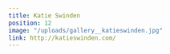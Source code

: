 ```yaml
---
title: Katie Swinden
position: 12
image: "/uploads/gallery__katieswinden.jpg"
link: http://katieswinden.com/
---
```


